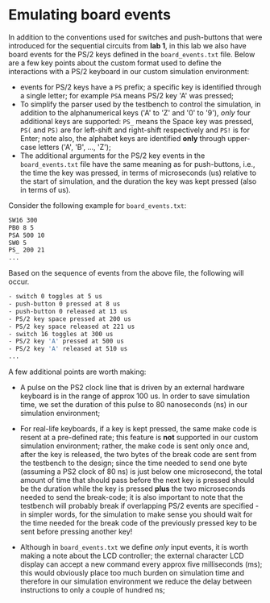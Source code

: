 # Emulating board events

In addition to the conventions used for switches and push-buttons that were introduced for the sequential circuits from __lab 1__, in this lab we also have board events for the PS/2 keys defined in the `board_events.txt` file. Below are a few key points about the custom format used to define the interactions with a PS/2 keyboard in our custom simulation environment:

* events for PS/2 keys have a `PS` prefix; a specific key is identified through a single letter; for example `PSA` means PS/2 key 'A' was pressed;
* To simplify the parser used by the testbench to control the simulation, in addition to the alphanumerical keys ('A' to 'Z' and '0' to '9'), *only* four additional keys are supported: `PS_` means the Space key was pressed, `PS(` and `PS)` are for left-shift and right-shift respectively and  `PS!` is for Enter; note also, the alphabet keys are identified **only** through upper-case letters ('A', 'B', ..., 'Z');
* The additional arguments for the PS/2 key events in the `board_events.txt` file have the same meaning as for push-buttons, i.e., the time the key was pressed, in terms of microseconds (us) relative to the start of simulation, and the duration the key was kept pressed (also in terms of us).

Consider the following example for `board_events.txt`:

```bash
SW16 300
PB0 8 5
PSA 500 10
SW0 5
PS_ 200 21
...
```
Based on the sequence of events from the above file, the following will occur.

```bash
- switch 0 toggles at 5 us
- push-button 0 pressed at 8 us
- push-button 0 released at 13 us
- PS/2 key space pressed at 200 us
- PS/2 key space released at 221 us
- switch 16 toggles at 300 us
- PS/2 key 'A' pressed at 500 us
- PS/2 key 'A' released at 510 us
...
```
A few additional points are worth making:

* A pulse on the PS2 clock line that is driven by an external hardware keyboard is in the range of approx 100 us. In order to save simulation time, we set the duration of this pulse to 80 nanoseconds (ns) in our simulation environment;
* For real-life keyboards, if a key is kept pressed, the same make code is resent at a pre-defined rate; this feature is **not** supported in our custom simulation environment; rather, the make code is sent only once and, after the key is released, the two bytes of the break code are sent from the testbench to the design; since the time needed to send one byte (assuming a PS2 clock of 80 ns) is just below one microsecond, the total amount of time that should pass before the next key is pressed should be the duration while the key is pressed **plus** the two microseconds needed to send the break-code; it is also important to note that the testbench will probably break if overlapping PS/2 events are specified - in simpler words, for the simulation to make sense you should wait for the time needed for the break code of the previously pressed key to be sent before pressing another key!

* Although in `board_events.txt` we define *only* input events, it is worth making a note about the LCD controller; the external character LCD display can accept a new command every approx five milliseconds (ms); this would obviously place too much burden on simulation time and therefore in our simulation environment we reduce the delay between instructions to only a couple of hundred ns;
